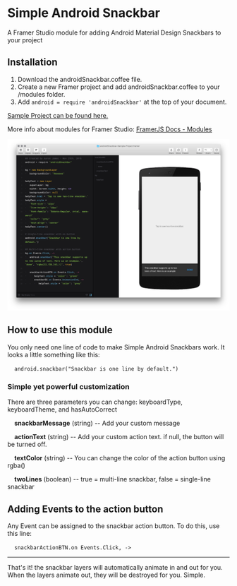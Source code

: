 # Simple Android Snackbar
A Framer Studio module for adding Android Material Design Snackbars to your project

## Installation

1. Download the androidSnackbar.coffee file.
2. Create a new Framer project and add androidSnackbar.coffee to your /modules folder.
3. Add `android = require 'androidSnackbar'` at the top of your document.

[Sample Project can be found here.](http://share.framerjs.com/ambwyc922b0m/)

More info about modules for Framer Studio: [FramerJS Docs - Modules](http://framerjs.com/docs/#modules)

![TextLayer](https://raw.githubusercontent.com/imaaronjames/Simple-Android-Snackbar/master/androidSnackbar-Sample-Project.framer/images/sample-code.png)

## How to use this module
You only need one line of code to make Simple Android Snackbars work. It looks a little something like this:

&nbsp;&nbsp;&nbsp;&nbsp;`android.snackbar("Snackbar is one line by default.")`

### Simple yet powerful customization
There are three parameters you can change: keyboardType, keyboardTheme, and hasAutoCorrect

&nbsp;&nbsp;&nbsp;&nbsp;**snackbarMessage** (string) -- Add your custom message

&nbsp;&nbsp;&nbsp;&nbsp;**actionText** (string) -- Add your custom action text. if null, the button will be turned off.

&nbsp;&nbsp;&nbsp;&nbsp;**textColor** (string) -- You can change the color of the action button using rgba()

&nbsp;&nbsp;&nbsp;&nbsp;**twoLines** (boolean) -- true = multi-line snackbar, false = single-line snackbar

## Adding Events to the action button
Any Event can be assigned to the snackbar action button. To do this, use this line:

&nbsp;&nbsp;&nbsp;&nbsp;`snackbarActionBTN.on Events.Click, ->`

___
That's it! the snackbar layers will automatically animate in and out for you. When the layers animate out, they will be destroyed for you. Simple.
